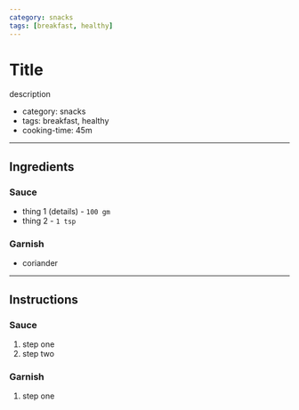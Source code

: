 ```yaml
---
category: snacks
tags: [breakfast, healthy]
---
```


# Title

description

- category: snacks
- tags: breakfast, healthy
- cooking-time: 45m

---

## Ingredients
### Sauce
- thing 1 (details) - `100 gm`
- thing 2 - `1 tsp`

### Garnish
- coriander

---

## Instructions
### Sauce
1. step one
2. step two

### Garnish
1. step one
